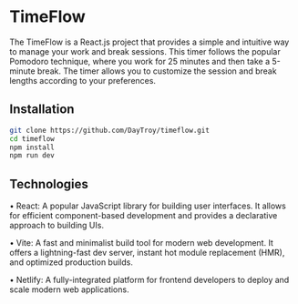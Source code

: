 # TimeFlow
The TimeFlow is a React.js project that provides a simple and intuitive way to manage your work and break sessions. This timer follows the popular Pomodoro technique, where you work for 25 minutes and then take a 5-minute break. The timer allows you to customize the session and break lengths according to your preferences.

## Installation

```bash
git clone https://github.com/DayTroy/timeflow.git
cd timeflow
npm install
npm run dev
```

## Technologies

• React: A popular JavaScript library for building user interfaces. It allows for efficient component-based development and provides a declarative approach to building UIs.

• Vite: A fast and minimalist build tool for modern web development. It offers a lightning-fast dev server, instant hot module replacement (HMR), and optimized production builds.

• Netlify: A fully-integrated platform for frontend developers to deploy and scale modern web applications.
